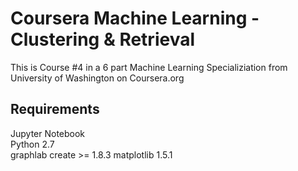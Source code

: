 # Coursera Machine Learning - Clustering & Retrieval

This is Course #4 in a 6 part Machine Learning Specializiation from University of Washington on Coursera.org

## Requirements

Jupyter Notebook  
Python 2.7  
graphlab create >= 1.8.3
matplotlib 1.5.1

